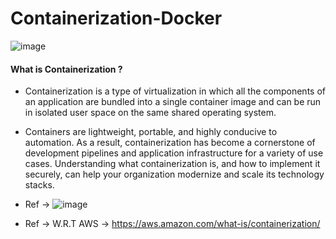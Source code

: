 # Containerization-Docker

![image](https://github.com/user-attachments/assets/c921c01c-b78e-4989-808c-03494a8227f8)

#### What is Containerization ?

* Containerization is a type of virtualization in which all the components of an application are bundled into a single container image and can be run in isolated user space on the same shared operating system.

* Containers are lightweight, portable, and highly conducive to automation. As a result, containerization has become a cornerstone of development pipelines and application infrastructure for a variety of use cases. Understanding what containerization is, and how to implement it securely, can help your organization modernize and scale its technology stacks.

* Ref -> ![image](https://github.com/user-attachments/assets/59f36cc0-bcc5-4724-9aff-8229f5344b2b)
* Ref -> W.R.T AWS -> https://aws.amazon.com/what-is/containerization/
